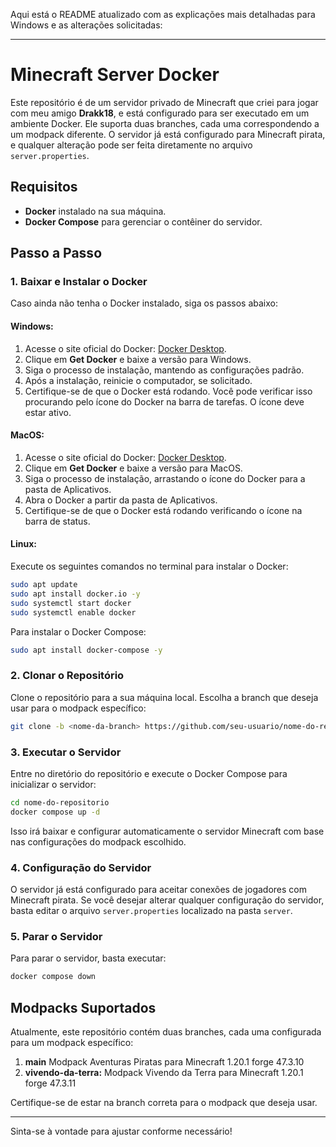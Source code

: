 Aqui está o README atualizado com as explicações mais detalhadas para Windows e as alterações solicitadas:

---

# Minecraft Server Docker

Este repositório é de um servidor privado de Minecraft que criei para jogar com meu amigo **Drakk18**, e está configurado para ser executado em um ambiente Docker. Ele suporta duas branches, cada uma correspondendo a um modpack diferente. O servidor já está configurado para Minecraft pirata, e qualquer alteração pode ser feita diretamente no arquivo `server.properties`.

## Requisitos

- **Docker** instalado na sua máquina.
- **Docker Compose** para gerenciar o contêiner do servidor.

## Passo a Passo

### 1. Baixar e Instalar o Docker

Caso ainda não tenha o Docker instalado, siga os passos abaixo:

#### Windows:

1. Acesse o site oficial do Docker: [Docker Desktop](https://www.docker.com/products/docker-desktop).
2. Clique em **Get Docker** e baixe a versão para Windows.
3. Siga o processo de instalação, mantendo as configurações padrão.
4. Após a instalação, reinicie o computador, se solicitado.
5. Certifique-se de que o Docker está rodando. Você pode verificar isso procurando pelo ícone do Docker na barra de tarefas. O ícone deve estar ativo.

#### MacOS:

1. Acesse o site oficial do Docker: [Docker Desktop](https://www.docker.com/products/docker-desktop).
2. Clique em **Get Docker** e baixe a versão para MacOS.
3. Siga o processo de instalação, arrastando o ícone do Docker para a pasta de Aplicativos.
4. Abra o Docker a partir da pasta de Aplicativos.
5. Certifique-se de que o Docker está rodando verificando o ícone na barra de status.

#### Linux:

Execute os seguintes comandos no terminal para instalar o Docker:

```bash
sudo apt update
sudo apt install docker.io -y
sudo systemctl start docker
sudo systemctl enable docker
```

Para instalar o Docker Compose:

```bash
sudo apt install docker-compose -y
```

### 2. Clonar o Repositório

Clone o repositório para a sua máquina local. Escolha a branch que deseja usar para o modpack específico:

```bash
git clone -b <nome-da-branch> https://github.com/seu-usuario/nome-do-repositorio.git
```

### 3. Executar o Servidor

Entre no diretório do repositório e execute o Docker Compose para inicializar o servidor:

```bash
cd nome-do-repositorio
docker compose up -d
```

Isso irá baixar e configurar automaticamente o servidor Minecraft com base nas configurações do modpack escolhido.

### 4. Configuração do Servidor

O servidor já está configurado para aceitar conexões de jogadores com Minecraft pirata. Se você desejar alterar qualquer configuração do servidor, basta editar o arquivo `server.properties` localizado na pasta `server`.

### 5. Parar o Servidor

Para parar o servidor, basta executar:

```bash
docker compose down
```

## Modpacks Suportados

Atualmente, este repositório contém duas branches, cada uma configurada para um modpack específico:

1. **main** Modpack Aventuras Piratas para Minecraft 1.20.1 forge 47.3.10
2. **vivendo-da-terra:** Modpack Vivendo da Terra para Minecraft 1.20.1 forge 47.3.11

Certifique-se de estar na branch correta para o modpack que deseja usar.

---

Sinta-se à vontade para ajustar conforme necessário!

